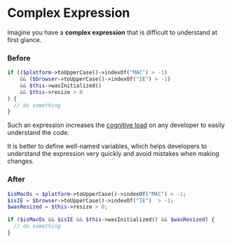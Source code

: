 # Complex Expression

Imagine you have a **complex expression** that is difficult to understand at first glance.

### Before

```php
if (($platform->toUpperCase()->indexOf("MAC") > -1)
    && ($browser->toUpperCase()->indexOf("IE") > -1)
    && $this->wasInitialized() 
    && $this->resize > 0
) {
  // do something
}
```

Such an expression increases the [cognitive load](https://github.com/zakirullin/cognitive-load) on any developer to easily understand the code.

It is better to define well-named variables, which helps developers to understand the expression very quickly and avoid mistakes when making changes.

### After

```php
$isMacOs = $platform->toUpperCase()->indexOf("MAC") > -1;
$isIE = $browser->toUpperCase()->indexOf("IE")  > -1;
$wasResized = $this->resize > 0;

if ($isMacOs && $isIE && $this->wasInitialized() && $wasResized) {
  // do something
}
```
